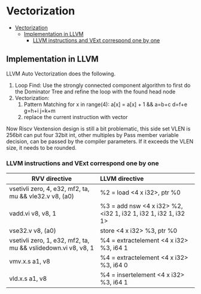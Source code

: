 # Vectorization

- [Vectorization](#vectorization)
  - [Implementation in LLVM](#implementation-in-llvm)
    - [LLVM instructions and VExt correspond one by one](#llvm-instructions-and-vext-correspond-one-by-one)

## Implementation in LLVM
LLVM Auto Vectorization does the following.
1. Loop Find: Use the strongly connected component algorithm to first do the Dominator Tree and refine the loop with the found head node
2. Vectorization: 
    1. Pattern Matching for x in range(4): a[x] = a[x] + 1 && a=b+c d=f+e g=h+i j=k+m
    2. replace the current instruction with vector

Now Riscv Vextension design is still a bit problematic, this side set VLEN is 256bit can put four 32bit int, other multiples by Pass member variable decision, can be passed by the compiler parameters. If it exceeds the VLEN size, it needs to be rounded.

### LLVM instructions and VExt correspond one by one
| RVV directive |LLVM directive |
|---------------------------------------------------------------------|:---------------------------------------------------------|
| vsetivli zero, 4, e32, mf2, ta, mu && vle32.v v8, (a0) | %2 = load <4 x i32>, ptr %0 |
| vadd.vi v8, v8, 1 | %3 = add nsw <4 x i32> %2, <i32 1, i32 1, i32 1, i32 1, i32 1> |
| vse32.v v8, (a0) | store <4 x i32> %3, ptr %0 |
| vsetivli zero, 1, e32, mf2, ta, mu && vslidedown.vi v8, v8, 1 | %4 = extractelement <4 x i32> %3, i64 1 |
| vmv.x.s a1, v8 | %4 = extractelement <4 x i32> %3, i64 0 |
| vld.x.s a1, v8 | %4 = insertelement <4 x i32> %3, i64 1 |

